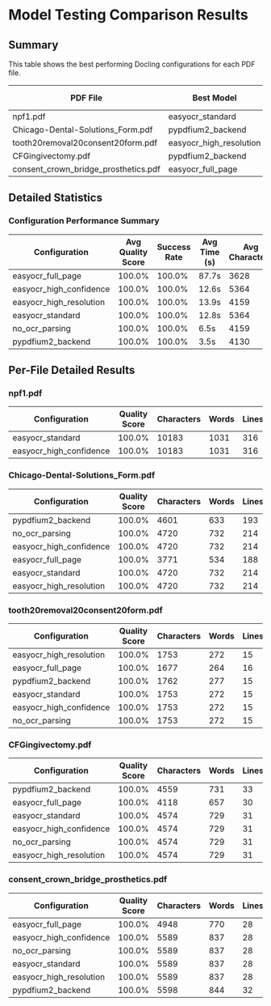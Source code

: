 # Model Testing Comparison Results

## Summary

This table shows the best performing Docling configurations for each PDF file.

| PDF File | Best Model | Extraction % | Second Best | Extraction % |
|----------|------------|--------------|-------------|--------------|
| npf1.pdf | easyocr_standard | 100.0% | easyocr_high_confidence | 100.0% |
| Chicago-Dental-Solutions_Form.pdf | pypdfium2_backend | 100.0% | no_ocr_parsing | 100.0% |
| tooth20removal20consent20form.pdf | easyocr_high_resolution | 100.0% | easyocr_full_page | 100.0% |
| CFGingivectomy.pdf | pypdfium2_backend | 100.0% | easyocr_full_page | 100.0% |
| consent_crown_bridge_prosthetics.pdf | easyocr_full_page | 100.0% | easyocr_high_confidence | 100.0% |

## Detailed Statistics

### Configuration Performance Summary

| Configuration | Avg Quality Score | Success Rate | Avg Time (s) | Avg Characters |
|---------------|-------------------|--------------|--------------|----------------|
| easyocr_full_page | 100.0% | 100.0% | 87.7s | 3628 |
| easyocr_high_confidence | 100.0% | 100.0% | 12.6s | 5364 |
| easyocr_high_resolution | 100.0% | 100.0% | 13.9s | 4159 |
| easyocr_standard | 100.0% | 100.0% | 12.8s | 5364 |
| no_ocr_parsing | 100.0% | 100.0% | 6.5s | 4159 |
| pypdfium2_backend | 100.0% | 100.0% | 3.5s | 4130 |

## Per-File Detailed Results

### npf1.pdf

| Configuration | Quality Score | Characters | Words | Lines | Time (s) |
|---------------|---------------|------------|-------|-------|----------|
| easyocr_standard | 100.0% | 10183 | 1031 | 316 | 8.2s |
| easyocr_high_confidence | 100.0% | 10183 | 1031 | 316 | 8.4s |

### Chicago-Dental-Solutions_Form.pdf

| Configuration | Quality Score | Characters | Words | Lines | Time (s) |
|---------------|---------------|------------|-------|-------|----------|
| pypdfium2_backend | 100.0% | 4601 | 633 | 193 | 4.7s |
| no_ocr_parsing | 100.0% | 4720 | 732 | 214 | 13.3s |
| easyocr_high_confidence | 100.0% | 4720 | 732 | 214 | 36.8s |
| easyocr_full_page | 100.0% | 3771 | 534 | 188 | 118.8s |
| easyocr_standard | 100.0% | 4720 | 732 | 214 | 37.4s |
| easyocr_high_resolution | 100.0% | 4720 | 732 | 214 | 37.7s |

### tooth20removal20consent20form.pdf

| Configuration | Quality Score | Characters | Words | Lines | Time (s) |
|---------------|---------------|------------|-------|-------|----------|
| easyocr_high_resolution | 100.0% | 1753 | 272 | 15 | 5.0s |
| easyocr_full_page | 100.0% | 1677 | 264 | 16 | 50.9s |
| pypdfium2_backend | 100.0% | 1762 | 277 | 15 | 2.4s |
| easyocr_standard | 100.0% | 1753 | 272 | 15 | 4.7s |
| easyocr_high_confidence | 100.0% | 1753 | 272 | 15 | 4.8s |
| no_ocr_parsing | 100.0% | 1753 | 272 | 15 | 3.4s |

### CFGingivectomy.pdf

| Configuration | Quality Score | Characters | Words | Lines | Time (s) |
|---------------|---------------|------------|-------|-------|----------|
| pypdfium2_backend | 100.0% | 4559 | 731 | 33 | 2.5s |
| easyocr_full_page | 100.0% | 4118 | 657 | 30 | 67.0s |
| easyocr_standard | 100.0% | 4574 | 729 | 31 | 5.1s |
| easyocr_high_confidence | 100.0% | 4574 | 729 | 31 | 5.1s |
| no_ocr_parsing | 100.0% | 4574 | 729 | 31 | 3.5s |
| easyocr_high_resolution | 100.0% | 4574 | 729 | 31 | 5.2s |

### consent_crown_bridge_prosthetics.pdf

| Configuration | Quality Score | Characters | Words | Lines | Time (s) |
|---------------|---------------|------------|-------|-------|----------|
| easyocr_full_page | 100.0% | 4948 | 770 | 28 | 114.1s |
| easyocr_high_confidence | 100.0% | 5589 | 837 | 28 | 7.7s |
| no_ocr_parsing | 100.0% | 5589 | 837 | 28 | 6.1s |
| easyocr_standard | 100.0% | 5589 | 837 | 28 | 8.4s |
| easyocr_high_resolution | 100.0% | 5589 | 837 | 28 | 7.9s |
| pypdfium2_backend | 100.0% | 5598 | 844 | 32 | 4.5s |
